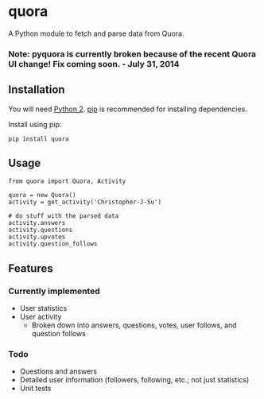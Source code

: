 # quora

A Python module to fetch and parse data from Quora.

### Note: pyquora is currently broken because of the recent Quora UI change! Fix coming soon. - July 31, 2014

## Installation
You will need [Python 2](https://www.python.org/download/). [pip](http://pip.readthedocs.org/en/latest/installing.html) is recommended for installing dependencies.

Install using pip:

    pip install quora

## Usage

    from quora import Quora, Activity

    quora = new Quora()
    activity = get_activity('Christopher-J-Su')

    # do stuff with the parsed data
    activity.answers
    activity.questions
    activity.upvotes
    activity.question_follows

## Features
### Currently implemented
* User statistics
* User activity
    * Broken down into answers, questions, votes, user follows, and question follows

### Todo
* Questions and answers
* Detailed user information (followers, following, etc.; not just statistics)
* Unit tests